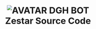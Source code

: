 <h1 align="center">
  <img
    src="https://cdn.discordapp.com/attachments/1101031984299511919/1113440520866377728/5427649.jpg"
    alt="AVATAR DGH BOT"
  /><br />
  Zestar Source Code<br />
